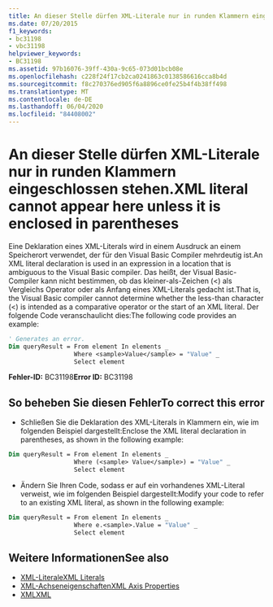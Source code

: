 ```yaml
---
title: An dieser Stelle dürfen XML-Literale nur in runden Klammern eingeschlossen stehen.
ms.date: 07/20/2015
f1_keywords:
- bc31198
- vbc31198
helpviewer_keywords:
- BC31198
ms.assetid: 97b16076-39ff-430a-9c65-073d01bcb08e
ms.openlocfilehash: c228f24f17cb2ca0241863c0138586616cca8b4d
ms.sourcegitcommit: f8c270376ed905f6a8896ce0fe25b4f4b38ff498
ms.translationtype: MT
ms.contentlocale: de-DE
ms.lasthandoff: 06/04/2020
ms.locfileid: "84408002"
---
```

# <a name="xml-literal-cannot-appear-here-unless-it-is-enclosed-in-parentheses"></a><span data-ttu-id="b1f31-102">An dieser Stelle dürfen XML-Literale nur in runden Klammern eingeschlossen stehen.</span><span class="sxs-lookup"><span data-stu-id="b1f31-102">XML literal cannot appear here unless it is enclosed in parentheses</span></span>
<span data-ttu-id="b1f31-103">Eine Deklaration eines XML-Literals wird in einem Ausdruck an einem Speicherort verwendet, der für den Visual Basic Compiler mehrdeutig ist.</span><span class="sxs-lookup"><span data-stu-id="b1f31-103">An XML literal declaration is used in an expression in a location that is ambiguous to the Visual Basic compiler.</span></span> <span data-ttu-id="b1f31-104">Das heißt, der Visual Basic-Compiler kann nicht bestimmen, ob das kleiner-als-Zeichen (<) als Vergleichs Operator oder als Anfang eines XML-Literals gedacht ist.</span><span class="sxs-lookup"><span data-stu-id="b1f31-104">That is, the Visual Basic compiler cannot determine whether the less-than character (<) is intended as a comparative operator or the start of an XML literal.</span></span> <span data-ttu-id="b1f31-105">Der folgende Code veranschaulicht dies:</span><span class="sxs-lookup"><span data-stu-id="b1f31-105">The following code provides an example:</span></span>  

```vb  
' Generates an error.  
Dim queryResult = From element In elements _  
                  Where <sample>Value</sample> = "Value" _  
                  Select element  
```  
  
 <span data-ttu-id="b1f31-106">**Fehler-ID:** BC31198</span><span class="sxs-lookup"><span data-stu-id="b1f31-106">**Error ID:** BC31198</span></span>  
  
## <a name="to-correct-this-error"></a><span data-ttu-id="b1f31-107">So beheben Sie diesen Fehler</span><span class="sxs-lookup"><span data-stu-id="b1f31-107">To correct this error</span></span>  
  
- <span data-ttu-id="b1f31-108">Schließen Sie die Deklaration des XML-Literals in Klammern ein, wie im folgenden Beispiel dargestellt:</span><span class="sxs-lookup"><span data-stu-id="b1f31-108">Enclose the XML literal declaration in parentheses, as shown in the following example:</span></span>  
  
```vb  
Dim queryResult = From element In elements _  
                  Where (<sample> Value</sample>) = "Value" _  
                  Select element  
```  
  
- <span data-ttu-id="b1f31-109">Ändern Sie Ihren Code, sodass er auf ein vorhandenes XML-Literal verweist, wie im folgenden Beispiel dargestellt:</span><span class="sxs-lookup"><span data-stu-id="b1f31-109">Modify your code to refer to an existing XML literal, as shown in the following example:</span></span>  
  
```vb  
Dim queryResult = From element In elements _  
                  Where e.<sample>.Value = "Value" _  
                  Select element  
```  
  
## <a name="see-also"></a><span data-ttu-id="b1f31-110">Weitere Informationen</span><span class="sxs-lookup"><span data-stu-id="b1f31-110">See also</span></span>

- [<span data-ttu-id="b1f31-111">XML-Literale</span><span class="sxs-lookup"><span data-stu-id="b1f31-111">XML Literals</span></span>](../language-reference/xml-literals/index.md)
- [<span data-ttu-id="b1f31-112">XML-Achseneigenschaften</span><span class="sxs-lookup"><span data-stu-id="b1f31-112">XML Axis Properties</span></span>](../language-reference/xml-axis/index.md)
- [<span data-ttu-id="b1f31-113">XML</span><span class="sxs-lookup"><span data-stu-id="b1f31-113">XML</span></span>](../programming-guide/language-features/xml/index.md)
